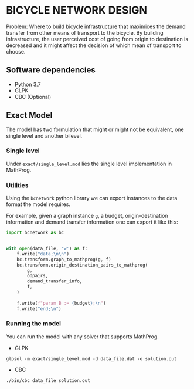 BICYCLE NETWORK DESIGN
======================

Problem: Where to build bicycle infrastructure that maximices the demand transfer from other means of transport to the bicycle. By building infrastructure, the user perceived cost of going from origin to destination is decreased and it might affect the decision of which mean of transport to choose.

## Software dependencies

- Python 3.7
- GLPK
- CBC (Optional)

## Exact Model

The model has two formulation that might or might not be equivalent, one single level and another bilevel.

### Single level

Under `exact/single_level.mod` lies the single level implementation in MathProg.

### Utilities

Using the `bcnetwork` python library we can export instances to the data format the model requires.

For example, given a graph instance `g`, a budget, origin-destination information and demand transfer information one can export it like this:

```python
import bcnetwork as bc


with open(data_file, 'w') as f:
    f.write("data;\n\n")
    bc.transform.graph_to_mathprog(g, f)
    bc.transform.origin_destination_pairs_to_mathprog(
        g,
        odpairs,
        demand_transfer_info,
        f,
    )
    
    f.write(f"param B := {budget};\n")
    f.write("end;\n")
```

### Running the model

You can run the model with any solver that supports MathProg.

- GLPK

```
glpsol -m exact/single_level.mod -d data_file.dat -o solution.out
```

- CBC

```
./bin/cbc data_file solution.out
```
